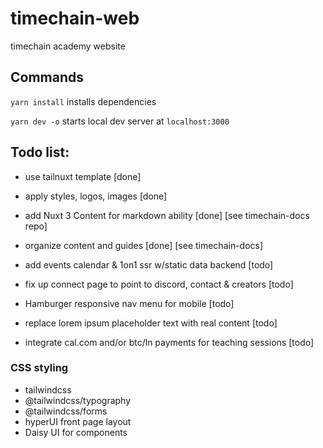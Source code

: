 # timechain-web
timechain academy website

## Commands

`yarn install`  installs dependencies

`yarn dev -o`   starts local dev server at `localhost:3000`


## Todo list: 
- use tailnuxt template [done]
- apply styles, logos, images [done]
- add Nuxt 3 Content for markdown ability [done] [see timechain-docs repo]
- organize content and guides [done] [see timechain-docs]
- add events calendar & 1on1 ssr w/static data backend [todo]
- fix up connect page to point to discord, contact & creators [todo]
- Hamburger responsive nav menu for mobile [todo]

- replace lorem ipsum placeholder text with real content [todo]
- integrate cal.com and/or btc/ln payments for teaching sessions [todo]

### CSS styling

- tailwindcss
- @tailwindcss/typography
- @tailwindcss/forms
- hyperUI front page layout
- Daisy UI for components
